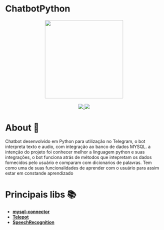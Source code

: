 # ChatbotPython
<h4 align="center">

<img src="https://user-images.githubusercontent.com/53586466/89352892-995c9080-d68b-11ea-94fc-5815a4ed8787.jpg" width="250px" />
</h4>

<p align="center">
	<a href="https://github.com/Douglas-Cezaro/ChatbotPython">
	    <img src="https://img.shields.io/badge/author-DouglasCezaro-greenlight">
	</a>
    <a href="https://github.com/Douglas-Cezaro/ChatbotPython/search?l=python">
	    <img src="https://img.shields.io/badge/made%20with-Python-blue">
	</a>
</p>

# About 🧾
Chatbot desenvolvido em Python para utilização no Telegram, o bot interpreta texto e audio, com integração ao banco de dados MYSQL. a intenção do projeto foi conhecer melhor a linguagem python e suas integrações, o bot funciona atrás de métodos que intepretam os dados fornecidos pelo usuário e comparam com dicionarios de palavras. Tem como uma de suas funcionalidades de aprender com o usuário para assim estar em constande aprendizado
# Principais libs 📚
  - [**mysql-connector**](https://pypi.org/project/mysql-connector-python/)
  - [**Telepot**](https://pypi.org/project/telepot/)
  - [**SpeechRecognition**](https://pypi.org/project/SpeechRecognition/)
